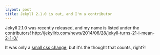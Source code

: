 ```yaml
---
layout: post
title: Jekyll 2.1.0 is out, and I'm a contributor
---
```


Jekyll 2.1.0 was recently released, and my name is listed 
under the contributors! <http://jekyllrb.com/news/2014/06/28/jekyll-turns-21-i-mean-2-1-0/>

It was only a [small css change](https://github.com/jekyll/jekyll/pull/2429), but it's the thought
that counts, right?!